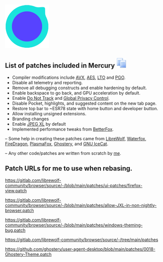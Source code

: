<img src="https://github.com/Alex313031/Mercury-ToT/blob/main/logos/Mercury_256.png" width="144">

## List of patches included in Mercury <img src="https://raw.githubusercontent.com/Alex313031/Mercury-ToT/main/logos/patches.png" width="32">

 - Compiler modifications include [AVX](https://en.wikipedia.org/wiki/Advanced_Vector_Extensions), [AES](https://en.wikipedia.org/wiki/AES_instruction_set), [LTO](https://en.wikipedia.org/wiki/Interprocedural_optimization#WPO_and_LTO) and [PGO](https://en.wikipedia.org/wiki/Profile-guided_optimization).
 - Disable all telemetry and reporting.
 - Remove all debugging constructs and enable hardening by default.
 - Enable backspace to go back, and GPU acceleration by default.
 - Enable [Do Not Track](https://allaboutdnt.com/) and [Global Privacy Control](https://globalprivacycontrol.org/#about).
 - Disable Pocket, highlights, and suggested content on the new tab page.
 - Restore top bar to ~ESR78 state with home button and developer button.
 - Allow installing unsigned extensions.
 - Branding changes
 - Enable [JPEG XL](https://jpegxl.info/) by default
 - Implemented performance tweaks from [BetterFox](https://github.com/yokoffing/Betterfox).

&ndash; Some help in creating these patches came from [LibreWolf](https://librewolf.net/), [Waterfox](https://www.waterfox.net/), [FireDragon](https://github.com/dr460nf1r3/firedragon-browser), [PlasmaFox](https://github.com/torvic9/plasmafox), [Ghostery](https://github.com/ghostery/user-agent-desktop), and [GNU IceCat](https://www.gnu.org/software/gnuzilla/).

&ndash; Any other code/patches are written from scratch by [me](https://thorium.rocks/about).

## Patch URLs for me to use when rebasing.

https://gitlab.com/librewolf-community/browser/source/-/blob/main/patches/ui-patches/firefox-view.patch

https://gitlab.com/librewolf-community/browser/source/-/blob/main/patches/allow-JXL-in-non-nightly-browser.patch

https://gitlab.com/librewolf-community/browser/source/-/blob/main/patches/windows-theming-bug.patch

https://gitlab.com/librewolf-community/browser/source/-/tree/main/patches

https://github.com/ghostery/user-agent-desktop/blob/main/patches/0018-Ghostery-Theme.patch
